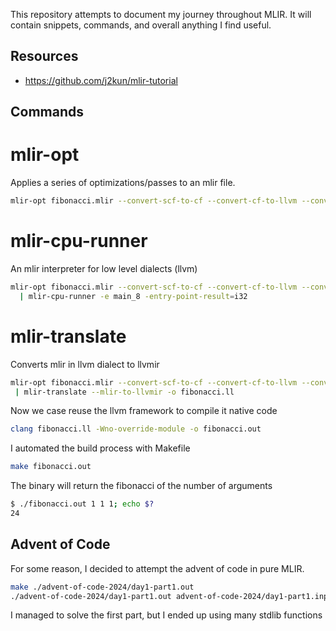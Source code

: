 This repository attempts to document my journey throughout MLIR. It will contain snippets, commands, and overall anything I find useful.

## Resources

- https://github.com/j2kun/mlir-tutorial

## Commands

# mlir-opt

Applies a series of optimizations/passes to an mlir file.
```bash
mlir-opt fibonacci.mlir --convert-scf-to-cf --convert-cf-to-llvm --convert-to-llvm
```

# mlir-cpu-runner

An mlir interpreter for low level dialects (llvm)
```bash
mlir-opt fibonacci.mlir --convert-scf-to-cf --convert-cf-to-llvm --convert-to-llvm \
  | mlir-cpu-runner -e main_8 -entry-point-result=i32
```

# mlir-translate

Converts mlir in llvm dialect to llvmir
```bash
mlir-opt fibonacci.mlir --convert-scf-to-cf --convert-cf-to-llvm --convert-to-llvm \
 | mlir-translate --mlir-to-llvmir -o fibonacci.ll
```

Now we case reuse the llvm framework to compile it native code
```bash
clang fibonacci.ll -Wno-override-module -o fibonacci.out
```

I automated the build process with Makefile
```bash
make fibonacci.out
```

The binary will return the fibonacci of the number of arguments
```bash
$ ./fibonacci.out 1 1 1; echo $?
24
```

## Advent of Code

For some reason, I decided to attempt the advent of code in pure MLIR.

```bash
make ./advent-of-code-2024/day1-part1.out
./advent-of-code-2024/day1-part1.out advent-of-code-2024/day1-part1.input
```

I managed to solve the first part, but I ended up using many stdlib functions
